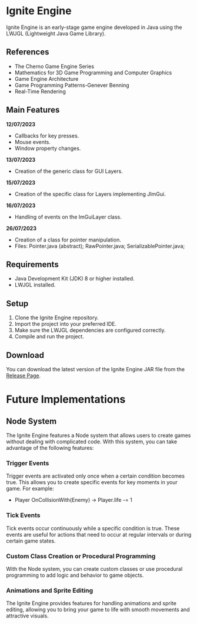 # Ignite Engine

Ignite Engine is an early-stage game engine developed in Java using the LWJGL (Lightweight Java Game Library).

## References
- The Cherno Game Engine Series
- Mathematics for 3D Game Programming and Computer Graphics
- Game Engine Architecture
- Game Programming Patterns-Genever Benning
- Real-Time Rendering

## Main Features

**12/07/2023**
- Callbacks for key presses.
- Mouse events.
- Window property changes.

**13/07/2023**
- Creation of the generic class for GUI Layers.

**15/07/2023**
- Creation of the specific class for Layers implementing JImGui.

**16/07/2023**
- Handling of events on the ImGuiLayer class.

**26/07/2023**
- Creation of a class for pointer manipulation.
- Files: Pointer.java (abstract); RawPointer.java; SerializablePointer.java;

## Requirements

- Java Development Kit (JDK) 8 or higher installed.
- LWJGL installed.

## Setup

1. Clone the Ignite Engine repository.
2. Import the project into your preferred IDE.
3. Make sure the LWJGL dependencies are configured correctly.
4. Compile and run the project.

## Download
You can download the latest version of the Ignite Engine JAR file from the [Release Page](https://github.com/Vitorhenriquesilvadesa/IgniteEngine/blob/main/releases/Releases.md).

# Future Implementations

## Node System

The Ignite Engine features a Node system that allows users to create games without dealing with complicated code. With this system, you can take advantage of the following features:

### Trigger Events

Trigger events are activated only once when a certain condition becomes true. This allows you to create specific events for key moments in your game. For example:

* Player OnCollisionWith(Enemy) -> Player.life -= 1

### Tick Events

Tick events occur continuously while a specific condition is true. These events are useful for actions that need to occur at regular intervals or during certain game states.

### Custom Class Creation or Procedural Programming

With the Node system, you can create custom classes or use procedural programming to add logic and behavior to game objects.

### Animations and Sprite Editing

The Ignite Engine provides features for handling animations and sprite editing, allowing you to bring your game to life with smooth movements and attractive visuals.